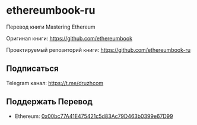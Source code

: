 # ethereumbook-ru
Перевод книги Mastering Ethereum

Оригинал книги: https://github.com/ethereumbook

Проектируемый репозиторий книги: https://github.com/ethereumbook-ru

## Подписаться

Telegram канал: https://t.me/druzhcom

## Поддержать Перевод

- Ethereum: [0x00bc77A41E475421c5d83Ac79D463b0399e67D99](https://etherscan.io/address/0x00bc77A41E475421c5d83Ac79D463b0399e67D99)